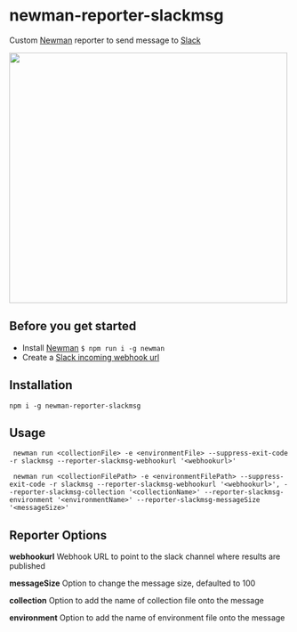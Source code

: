 # newman-reporter-slackmsg

Custom [Newman](https://github.com/postmanlabs/newman) reporter to send message to [Slack](https://slack.com/)

<img src="https://github.com/jackcoded/newman-reporter-slackmsg/blob/master/testResults.png?raw=true" width="500"  height="450">

## Before you get started
- Install [Newman](https://github.com/postmanlabs/newman) ``` $ npm run i -g newman ```
- Create a [Slack incoming webhook url](https://api.slack.com/messaging/webhooks)

## Installation
 ```CLI
 npm i -g newman-reporter-slackmsg
 ```

## Usage
```CLI
 newman run <collectionFile> -e <environmentFile> --suppress-exit-code -r slackmsg --reporter-slackmsg-webhookurl '<webhookurl>'
```
```CLI optionals with collection, environment, messageSize
 newman run <collectionFilePath> -e <environmentFilePath> --suppress-exit-code -r slackmsg --reporter-slackmsg-webhookurl '<webhookurl>', --reporter-slackmsg-collection '<collectionName>' --reporter-slackmsg-environment '<environmentName>' --reporter-slackmsg-messageSize '<messageSize>'
```

## Reporter Options
**webhookurl** 
Webhook URL to point to the slack channel where results are published

**messageSize**
Option to change the message size, defaulted to 100

**collection** 
Option to add the name of collection file onto the message

**environment**
Option to add the name of environment file onto the message
